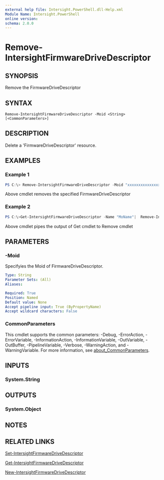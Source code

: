 ```yaml
---
external help file: Intersight.PowerShell.dll-Help.xml
Module Name: Intersight.PowerShell
online version:
schema: 2.0.0
---
```


# Remove-IntersightFirmwareDriveDescriptor

## SYNOPSIS
Remove the FirmwareDriveDescriptor

## SYNTAX

```
Remove-IntersightFirmwareDriveDescriptor -Moid <String> [<CommonParameters>]
```

## DESCRIPTION
Delete a &apos;FirmwareDriveDescriptor&apos; resource.

## EXAMPLES

### Example 1
```powershell
PS C:\> Remove-IntersightFirmwareDriveDescriptor -Moid "xxxxxxxxxxxxxxxxxxxxxxxxxxx"
```
Above cmdlet removes the specified FirmwareDriveDescriptor 

### Example 2
```powershell
PS C:\>Get-IntersightFirmwareDriveDescriptor -Name "MoName"|  Remove-IntersightFirmwareDriveDescriptor
```
Above cmdlet pipes the output of Get cmdlet to Remove cmdlet

## PARAMETERS

### -Moid
Specifyies the Moid of FirmwareDriveDescriptor.

```yaml
Type: String
Parameter Sets: (All)
Aliases:

Required: True
Position: Named
Default value: None
Accept pipeline input: True (ByPropertyName)
Accept wildcard characters: False
```

### CommonParameters
This cmdlet supports the common parameters: -Debug, -ErrorAction, -ErrorVariable, -InformationAction, -InformationVariable, -OutVariable, -OutBuffer, -PipelineVariable, -Verbose, -WarningAction, and -WarningVariable. For more information, see [about_CommonParameters](http://go.microsoft.com/fwlink/?LinkID=113216).

## INPUTS

### System.String

## OUTPUTS

### System.Object
## NOTES

## RELATED LINKS

[Set-IntersightFirmwareDriveDescriptor](./Set-IntersightFirmwareDriveDescriptor.md)

[Get-IntersightFirmwareDriveDescriptor](./Get-IntersightFirmwareDriveDescriptor.md)

[New-IntersightFirmwareDriveDescriptor](./New-IntersightFirmwareDriveDescriptor.md)

